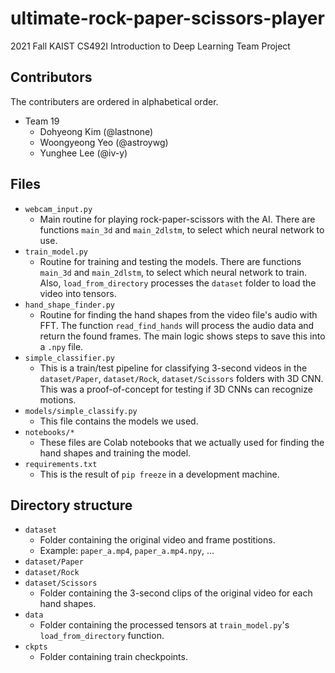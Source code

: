 # ultimate-rock-paper-scissors-player

2021 Fall KAIST CS492I Introduction to Deep Learning Team Project

## Contributors

The contributers are ordered in alphabetical order.

- Team 19
  - Dohyeong Kim (@lastnone)
  - Woongyeong Yeo (@astroywg)
  - Yunghee Lee (@iv-y)

## Files

- `webcam_input.py`
  - Main routine for playing rock-paper-scissors with the AI. There are functions `main_3d` and `main_2dlstm`, to select which neural network to use.
- `train_model.py`
  - Routine for training and testing the models. There are functions `main_3d` and `main_2dlstm`, to select which neural network to train. Also, `load_from_directory` processes the `dataset` folder to load the video into tensors.
- `hand_shape_finder.py`
  - Routine for finding the hand shapes from the video file's audio with FFT. The function `read_find_hands` will process the audio data and return the found frames. The main logic shows steps to save this into a `.npy` file.
- `simple_classifier.py`
  - This is a train/test pipeline for classifying 3-second videos in the `dataset/Paper`, `dataset/Rock`, `dataset/Scissors` folders with 3D CNN. This was a proof-of-concept for testing if 3D CNNs can recognize motions. 
- `models/simple_classify.py`
  - This file contains the models we used.
- `notebooks/*`
  - These files are Colab notebooks that we actually used for finding the hand shapes and training the model. 
- `requirements.txt`
  - This is the result of `pip freeze` in a development machine.

## Directory structure

- `dataset`
  - Folder containing the original video and frame postitions. 
  - Example: `paper_a.mp4`, `paper_a.mp4.npy`, ...
- `dataset/Paper`
- `dataset/Rock`
- `dataset/Scissors`
  - Folder containing the 3-second clips of the original video for each hand shapes. 
- `data`
  - Folder containing the processed tensors at `train_model.py`'s `load_from_directory` function.
- `ckpts`
  - Folder containing train checkpoints.